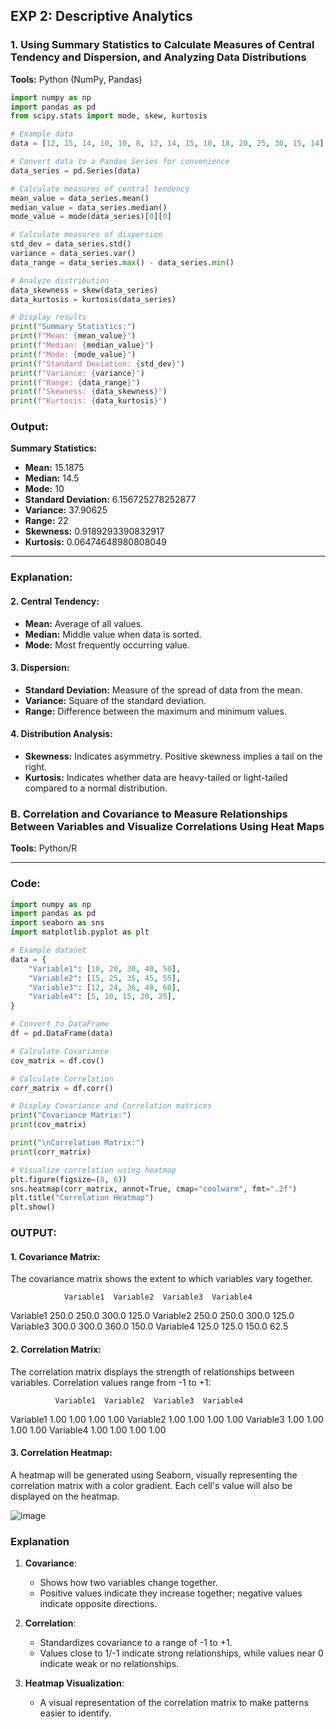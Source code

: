 ## EXP 2: Descriptive Analytics

### 1. Using Summary Statistics to Calculate Measures of Central Tendency and Dispersion, and Analyzing Data Distributions  
**Tools:** Python (NumPy, Pandas)

```python
import numpy as np
import pandas as pd
from scipy.stats import mode, skew, kurtosis

# Example data
data = [12, 15, 14, 10, 10, 8, 12, 14, 15, 10, 18, 20, 25, 30, 15, 14]

# Convert data to a Pandas Series for convenience
data_series = pd.Series(data)

# Calculate measures of central tendency
mean_value = data_series.mean()
median_value = data_series.median()
mode_value = mode(data_series)[0][0]

# Calculate measures of dispersion
std_dev = data_series.std()
variance = data_series.var()
data_range = data_series.max() - data_series.min()

# Analyze distribution
data_skewness = skew(data_series)
data_kurtosis = kurtosis(data_series)

# Display results
print("Summary Statistics:")
print(f"Mean: {mean_value}")
print(f"Median: {median_value}")
print(f"Mode: {mode_value}")
print(f"Standard Deviation: {std_dev}")
print(f"Variance: {variance}")
print(f"Range: {data_range}")
print(f"Skewness: {data_skewness}")
print(f"Kurtosis: {data_kurtosis}")
```

### Output:
**Summary Statistics:**  
- **Mean:** 15.1875  
- **Median:** 14.5  
- **Mode:** 10  
- **Standard Deviation:** 6.156725278252877  
- **Variance:** 37.90625  
- **Range:** 22  
- **Skewness:** 0.9189293390832917  
- **Kurtosis:** 0.06474648980808049  

---

### Explanation:
#### 2. Central Tendency:
- **Mean:** Average of all values.  
- **Median:** Middle value when data is sorted.  
- **Mode:** Most frequently occurring value.  

#### 3. Dispersion:
- **Standard Deviation:** Measure of the spread of data from the mean.  
- **Variance:** Square of the standard deviation.  
- **Range:** Difference between the maximum and minimum values.  

#### 4. Distribution Analysis:
- **Skewness:** Indicates asymmetry. Positive skewness implies a tail on the right.  
- **Kurtosis:** Indicates whether data are heavy-tailed or light-tailed compared to a normal distribution.


### B. Correlation and Covariance to Measure Relationships Between Variables and Visualize Correlations Using Heat Maps  
**Tools:** Python/R  

---

### Code:
```python
import numpy as np
import pandas as pd
import seaborn as sns
import matplotlib.pyplot as plt

# Example dataset
data = {
    "Variable1": [10, 20, 30, 40, 50],
    "Variable2": [15, 25, 35, 45, 55],
    "Variable3": [12, 24, 36, 48, 60],
    "Variable4": [5, 10, 15, 20, 25],
}

# Convert to DataFrame
df = pd.DataFrame(data)

# Calculate Covariance
cov_matrix = df.cov()

# Calculate Correlation
corr_matrix = df.corr()

# Display Covariance and Correlation matrices
print("Covariance Matrix:")
print(cov_matrix)

print("\nCorrelation Matrix:")
print(corr_matrix)

# Visualize correlation using heatmap
plt.figure(figsize=(8, 6))
sns.heatmap(corr_matrix, annot=True, cmap="coolwarm", fmt=".2f")
plt.title("Correlation Heatmap")
plt.show()
```

### OUTPUT:

#### 1. Covariance Matrix:
The covariance matrix shows the extent to which variables vary together.

                Variable1  Variable2  Variable3  Variable4
Variable1      250.0      250.0      300.0      125.0
Variable2      250.0      250.0      300.0      125.0
Variable3      300.0      300.0      360.0      150.0
Variable4      125.0      125.0      150.0       62.5

#### 2. Correlation Matrix:
The correlation matrix displays the strength of relationships between variables. Correlation values range from -1 to +1:

              Variable1  Variable2  Variable3  Variable4
Variable1      1.00       1.00       1.00       1.00
Variable2      1.00       1.00       1.00       1.00
Variable3      1.00       1.00       1.00       1.00
Variable4      1.00       1.00       1.00       1.00

#### 3. Correlation Heatmap:
A heatmap will be generated using Seaborn, visually representing the correlation matrix with a color gradient. Each cell's value will also be displayed on the heatmap.

![image](https://github.com/user-attachments/assets/135d9132-3d3b-4af3-85aa-c0f6ca2bc273)

### Explanation

1. **Covariance**:
   - Shows how two variables change together.
   - Positive values indicate they increase together; negative values indicate opposite directions.

2. **Correlation**:
   - Standardizes covariance to a range of -1 to +1.
   - Values close to 1/-1 indicate strong relationships, while values near 0 indicate weak or no relationships.

3. **Heatmap Visualization**:
   - A visual representation of the correlation matrix to make patterns easier to identify.

